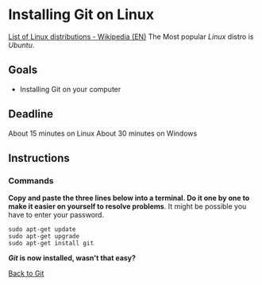 # Installing Git on Linux

[List of Linux distributions - Wikipedia (EN)](https://en.wikipedia.org/wiki/List_of_Linux_distributions) The Most popular *Linux* distro is *Ubuntu*.

## Goals
 - Installing Git on your computer
 
## Deadline
About 15 minutes on Linux
About 30 minutes on Windows

## Instructions

### Commands

**Copy and paste the three lines below into a terminal. Do it one by one to make it easier on yourself to resolve problems**. 
It might be possible you have to enter your password.

```shell 
sudo apt-get update
sudo apt-get upgrade
sudo apt-get install git
```

***Git* is now installed, wasn't that easy?**

[Back to Git](./)
